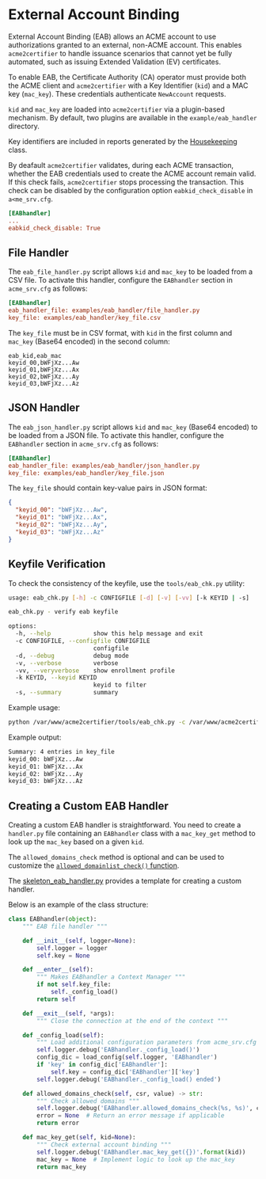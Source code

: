 <!-- markdownlint-disable MD013 -->

<!-- wiki-title: External Account Binding -->

# External Account Binding

External Account Binding (EAB) allows an ACME account to use authorizations granted to an external, non-ACME account. This enables `acme2certifier` to handle issuance scenarios that cannot yet be fully automated, such as issuing Extended Validation (EV) certificates.

To enable EAB, the Certificate Authority (CA) operator must provide both the ACME client and `acme2certifier` with a Key Identifier (`kid`) and a MAC key (`mac_key`). These credentials authenticate `NewAccount` requests.

`kid` and `mac_key` are loaded into `acme2certifier` via a plugin-based mechanism. By default, two plugins are available in the `example/eab_handler` directory.

Key identifiers are included in reports generated by the [Housekeeping](housekeeping.md) class.

By deafault `acme2certifier` validates, during each ACME transaction, whether the EAB credentials used to create the ACME account remain valid. If this check fails, `acme2certifier` stops processing the transaction. This check can be disabled by the configuration option `eabkid_check_disable` in `a<me_srv.cfg`.

```ini
[EABhandler]
...
eabkid_check_disable: True
```

## File Handler

The `eab_file_handler.py` script allows `kid` and `mac_key` to be loaded from a CSV file. To activate this handler, configure the `EABhandler` section in `acme_srv.cfg` as follows:

```ini
[EABhandler]
eab_handler_file: examples/eab_handler/file_handler.py
key_file: examples/eab_handler/key_file.csv
```

The `key_file` must be in CSV format, with `kid` in the first column and `mac_key` (Base64 encoded) in the second column:

```csv
eab_kid,eab_mac
keyid_00,bWFjXz...Aw
keyid_01,bWFjXz...Ax
keyid_02,bWFjXz...Ay
keyid_03,bWFjXz...Az
```

## JSON Handler

The `eab_json_handler.py` script allows `kid` and `mac_key` (Base64 encoded) to be loaded from a JSON file. To activate this handler, configure the `EABhandler` section in `acme_srv.cfg` as follows:

```ini
[EABhandler]
eab_handler_file: examples/eab_handler/json_handler.py
key_file: examples/eab_handler/key_file.json
```

The `key_file` should contain key-value pairs in JSON format:

```json
{
  "keyid_00": "bWFjXz...Aw",
  "keyid_01": "bWFjXz...Ax",
  "keyid_02": "bWFjXz...Ay",
  "keyid_03": "bWFjXz...Az"
}
```

## Keyfile Verification

To check the consistency of the keyfile, use the `tools/eab_chk.py` utility:

```bash
usage: eab_chk.py [-h] -c CONFIGFILE [-d] [-v] [-vv] [-k KEYID | -s]

eab_chk.py - verify eab keyfile

options:
  -h, --help            show this help message and exit
  -c CONFIGFILE, --configfile CONFIGFILE
                        configfile
  -d, --debug           debug mode
  -v, --verbose         verbose
  -vv, --veryverbose    show enrollment profile
  -k KEYID, --keyid KEYID
                        keyid to filter
  -s, --summary         summary
```

Example usage:

```bash
python /var/www/acme2certifier/tools/eab_chk.py -c /var/www/acme2certifier/acme_srv/acme_srv.cfg -v
```

Example output:

```bash
Summary: 4 entries in key_file
keyid_00: bWFjXz...Aw
keyid_01: bWFjXz...Ax
keyid_02: bWFjXz...Ay
keyid_03: bWFjXz...Az
```

## Creating a Custom EAB Handler

Creating a custom EAB handler is straightforward. You need to create a `handler.py` file containing an `EABhandler` class with a `mac_key_get` method to look up the `mac_key` based on a given `kid`.

The `allowed_domains_check` method is optional and can be used to customize the [`allowed_domainlist_check()` function](https://github.com/grindsa/acme2certifier/blob/master/acme_srv/helper.py#L1641).

The [skeleton_eab_handler.py](../examples/eab_handler/skeleton_eab_handler.py) provides a template for creating a custom handler.

Below is an example of the class structure:

```python
class EABhandler(object):
    """ EAB file handler """

    def __init__(self, logger=None):
        self.logger = logger
        self.key = None

    def __enter__(self):
        """ Makes EABhandler a Context Manager """
        if not self.key_file:
            self._config_load()
        return self

    def __exit__(self, *args):
        """ Close the connection at the end of the context """

    def _config_load(self):
        """ Load additional configuration parameters from acme_srv.cfg """
        self.logger.debug('EABhandler._config_load()')
        config_dic = load_config(self.logger, 'EABhandler')
        if 'key' in config_dic['EABhandler']:
            self.key = config_dic['EABhandler']['key']
        self.logger.debug('EABhandler._config_load() ended')

    def allowed_domains_check(self, csr, value) -> str:
        """ Check allowed domains """
        self.logger.debug('EABhandler.allowed_domains_check(%s, %s)', csr, value)
        error = None  # Return an error message if applicable
        return error

    def mac_key_get(self, kid=None):
        """ Check external account binding """
        self.logger.debug('EABhandler.mac_key_get({})'.format(kid))
        mac_key = None  # Implement logic to look up the mac_key
        return mac_key
```
